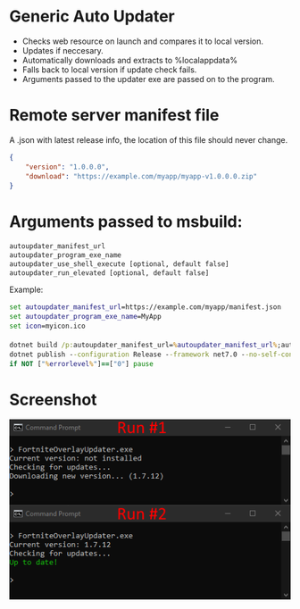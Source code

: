 # Generic Auto Updater

* Checks web resource on launch and compares it to local version.
* Updates if neccesary.
* Automatically downloads and extracts to %localappdata%
* Falls back to local version if update check fails.
* Arguments passed to the updater exe are passed on to the program.

# Remote server manifest file

A .json with latest release info, the location of this file should never change.

```JSON
{
    "version": "1.0.0.0",
    "download": "https://example.com/myapp/myapp-v1.0.0.0.zip"
}
```

# Arguments passed to msbuild:

```
autoupdater_manifest_url
autoupdater_program_exe_name
autoupdater_use_shell_execute [optional, default false]
autoupdater_run_elevated [optional, default false]
```

Example:
```bat
set autoupdater_manifest_url=https://example.com/myapp/manifest.json
set autoupdater_program_exe_name=MyApp
set icon=myicon.ico

dotnet build /p:autoupdater_manifest_url=%autoupdater_manifest_url%;autoupdater_program_exe_name=%autoupdater_program_exe_name%;ApplicationIcon=%icon% --configuration Release --framework net7.0 --no-self-contained
dotnet publish --configuration Release --framework net7.0 --no-self-contained --runtime win-x64 --no-build
if NOT ["%errorlevel%"]==["0"] pause
```

# Screenshot

![Screenshot showing running the auto updater twice.](preview.png)